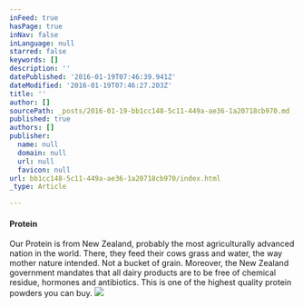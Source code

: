 ```yaml
---
inFeed: true
hasPage: true
inNav: false
inLanguage: null
starred: false
keywords: []
description: ''
datePublished: '2016-01-19T07:46:39.941Z'
dateModified: '2016-01-19T07:46:27.203Z'
title: ''
author: []
sourcePath: _posts/2016-01-19-bb1cc148-5c11-449a-ae36-1a20718cb970.md
published: true
authors: []
publisher:
  name: null
  domain: null
  url: null
  favicon: null
url: bb1cc148-5c11-449a-ae36-1a20718cb970/index.html
_type: Article

---
```

#### Protein

Our Protein is from New Zealand, probably the most agriculturally advanced nation in the world. There, they feed their cows grass and water, the way mother nature intended. Not a bucket of grain. Moreover, the New Zealand government mandates that all dairy products are to be free of chemical residue, hormones and antibiotics. This is one of the highest quality protein powders you can buy.
![](https://the-grid-user-content.s3-us-west-2.amazonaws.com/885d5962-d25c-430c-b0d7-f23bb09ef4a7.jpg)